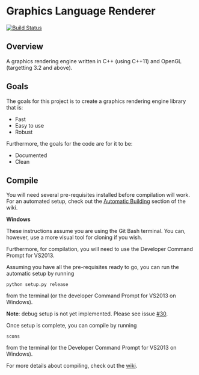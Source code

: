 Graphics Language Renderer
==========================

[![Build Status](https://travis-ci.org/jarrettchisholm/glr.png)](https://travis-ci.org/jarrettchisholm/glr)

Overview
--------
A graphics rendering engine written in C++ (using C++11) and OpenGL (targetting 3.2 and above).

Goals
-----
The goals for this project is to create a graphics rendering engine library that is:
- Fast
- Easy to use
- Robust

Furthermore, the goals for the code are for it to be:
- Documented
- Clean

Compile
-------
You will need several pre-requisites installed before compilation will work.  For an automated setup, check out
the [Automatic Building](https://github.com/jarrettchisholm/glr/wiki/Automatic-Building) section of the wiki.

**Windows**

These instructions assume you are using the Git Bash terminal. You can, however, use a more visual tool for cloning if you wish.

Furthermore, for compilation, you will need to use the Developer Command Prompt for VS2013.

Assuming you have all the pre-requisites ready to go, you can run the automatic setup by running

    python setup.py release

from the terminal (or the developer Command Prompt for VS2013 on Windows).

**Note**: debug setup is not yet implemented.  Please see issue [#30](https://github.com/jarrettchisholm/glr/issues/30).

Once setup is complete, you can compile by running

    scons

from the terminal (or the Developer Command Prompt for VS2013 on Windows).

For more details about compiling, check out the [wiki](https://github.com/jarrettchisholm/glr/wiki).
